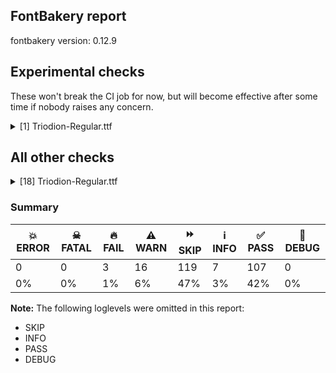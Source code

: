 ## FontBakery report

fontbakery version: 0.12.9



## Experimental checks

These won't break the CI job for now, but will become effective after some time if nobody raises any concern.


<details><summary>[1] Triodion-Regular.ttf</summary>
<div>
<details>
    <summary>⚠️ <b>WARN</b> Validate size, and resolution of article images, and ensure article page has minimum length and includes visual assets. <a href="https://fontbakery.readthedocs.io/en/stable/fontbakery/checks/googlefonts.article.html#"></a></summary>
    <div>







* ⚠️ **WARN** <p>Family metadata at fonts/ttf does not have an article.</p>
 [code: lacks-article]



</div>
</details>
</div>
</details>




## All other checks



<details><summary>[18] Triodion-Regular.ttf</summary>
<div>
<details>
    <summary>🔥 <b>FAIL</b> Do we have the latest version of FontBakery installed? <a href="https://fontbakery.readthedocs.io/en/stable/fontbakery/checks/universal.fontbakery.html#"></a></summary>
    <div>







* 🔥 **FAIL** <p>Current FontBakery version is 0.12.9, while a newer 0.12.10 is already available. Please upgrade it with 'pip install -U fontbakery'</p>
 [code: outdated-fontbakery]



</div>
</details>

<details>
    <summary>🔥 <b>FAIL</b> Shapes languages in all GF glyphsets. <a href="https://fontbakery.readthedocs.io/en/stable/fontbakery/checks/googlefonts.glyphset.html#"></a></summary>
    <div>







* 🔥 **FAIL** <p>GF_Cyrillic_Core glyphset:</p>
<table>
<thead>
<tr>
<th align="left">Language</th>
<th align="left">FAIL messages</th>
</tr>
</thead>
<tbody>
<tr>
<td align="left">uk_Cyrl (Ukrainian)</td>
<td align="left">Some base glyphs were missing: ʼ, ґ</td>
</tr>
<tr>
<td align="left">^</td>
<td align="left">Shaper produced a .notdef</td>
</tr>
</tbody>
</table>
 [code: failed-language-shaping]



* ⚠️ **WARN** <p>GF_Cyrillic_Core glyphset:</p>
<table>
<thead>
<tr>
<th align="left">Language</th>
<th align="left">WARN messages</th>
</tr>
</thead>
<tbody>
<tr>
<td align="left">uk_Cyrl (Ukrainian)</td>
<td align="left">Some auxiliary glyphs were missing: ʼ, ґ</td>
</tr>
</tbody>
</table>
 [code: warning-language-shaping]



</div>
</details>

<details>
    <summary>🔥 <b>FAIL</b> Check Google Fonts glyph coverage. <a href="https://fontbakery.readthedocs.io/en/stable/fontbakery/checks/googlefonts.glyphset.html#"></a></summary>
    <div>







* 🔥 **FAIL** <p>Missing required codepoints:</p>
<pre><code>- 0x0100 (LATIN CAPITAL LETTER A WITH MACRON)


- 0x0101 (LATIN SMALL LETTER A WITH MACRON)


- 0x0102 (LATIN CAPITAL LETTER A WITH BREVE)


- 0x0103 (LATIN SMALL LETTER A WITH BREVE)


- 0x0104 (LATIN CAPITAL LETTER A WITH OGONEK)


- 0x0105 (LATIN SMALL LETTER A WITH OGONEK)


- 0x0106 (LATIN CAPITAL LETTER C WITH ACUTE)


- 0x0107 (LATIN SMALL LETTER C WITH ACUTE)


- 0x010A (LATIN CAPITAL LETTER C WITH DOT ABOVE)


- 0x010B (LATIN SMALL LETTER C WITH DOT ABOVE)


- 0x010C (LATIN CAPITAL LETTER C WITH CARON)


- 0x010D (LATIN SMALL LETTER C WITH CARON)


- 0x010E (LATIN CAPITAL LETTER D WITH CARON)


- 0x010F (LATIN SMALL LETTER D WITH CARON)


- 0x0110 (LATIN CAPITAL LETTER D WITH STROKE)


- 0x0111 (LATIN SMALL LETTER D WITH STROKE)


- 0x0112 (LATIN CAPITAL LETTER E WITH MACRON)


- 0x0113 (LATIN SMALL LETTER E WITH MACRON)


- 0x0116 (LATIN CAPITAL LETTER E WITH DOT ABOVE)


- 0x0117 (LATIN SMALL LETTER E WITH DOT ABOVE)


- 0x0118 (LATIN CAPITAL LETTER E WITH OGONEK)


- 0x0119 (LATIN SMALL LETTER E WITH OGONEK)


- 0x011A (LATIN CAPITAL LETTER E WITH CARON)


- 0x011B (LATIN SMALL LETTER E WITH CARON)


- 0x011E (LATIN CAPITAL LETTER G WITH BREVE)


- 0x011F (LATIN SMALL LETTER G WITH BREVE)


- 0x0120 (LATIN CAPITAL LETTER G WITH DOT ABOVE)


- 0x0121 (LATIN SMALL LETTER G WITH DOT ABOVE)


- 0x0122 (LATIN CAPITAL LETTER G WITH CEDILLA)


- 0x0123 (LATIN SMALL LETTER G WITH CEDILLA)


- 0x0126 (LATIN CAPITAL LETTER H WITH STROKE)


- 0x0127 (LATIN SMALL LETTER H WITH STROKE)


- 0x012A (LATIN CAPITAL LETTER I WITH MACRON)


- 0x012B (LATIN SMALL LETTER I WITH MACRON)


- 0x012E (LATIN CAPITAL LETTER I WITH OGONEK)


- 0x012F (LATIN SMALL LETTER I WITH OGONEK)


- 0x0130 (LATIN CAPITAL LETTER I WITH DOT ABOVE)


- 0x0136 (LATIN CAPITAL LETTER K WITH CEDILLA)


- 0x0137 (LATIN SMALL LETTER K WITH CEDILLA)


- 0x0139 (LATIN CAPITAL LETTER L WITH ACUTE)


- 0x013A (LATIN SMALL LETTER L WITH ACUTE)


- 0x013B (LATIN CAPITAL LETTER L WITH CEDILLA)


- 0x013C (LATIN SMALL LETTER L WITH CEDILLA)


- 0x013D (LATIN CAPITAL LETTER L WITH CARON)


- 0x013E (LATIN SMALL LETTER L WITH CARON)


- 0x0141 (LATIN CAPITAL LETTER L WITH STROKE)


- 0x0142 (LATIN SMALL LETTER L WITH STROKE)


- 0x0143 (LATIN CAPITAL LETTER N WITH ACUTE)


- 0x0144 (LATIN SMALL LETTER N WITH ACUTE)


- 0x0145 (LATIN CAPITAL LETTER N WITH CEDILLA)


- 0x0146 (LATIN SMALL LETTER N WITH CEDILLA)


- 0x0147 (LATIN CAPITAL LETTER N WITH CARON)


- 0x0148 (LATIN SMALL LETTER N WITH CARON)


- 0x0150 (LATIN CAPITAL LETTER O WITH DOUBLE ACUTE)


- 0x0151 (LATIN SMALL LETTER O WITH DOUBLE ACUTE)


- 0x0154 (LATIN CAPITAL LETTER R WITH ACUTE)


- 0x0155 (LATIN SMALL LETTER R WITH ACUTE)


- 0x0158 (LATIN CAPITAL LETTER R WITH CARON)


- 0x0159 (LATIN SMALL LETTER R WITH CARON)


- 0x015A (LATIN CAPITAL LETTER S WITH ACUTE)


- 0x015B (LATIN SMALL LETTER S WITH ACUTE)


- 0x015E (LATIN CAPITAL LETTER S WITH CEDILLA)


- 0x015F (LATIN SMALL LETTER S WITH CEDILLA)


- 0x0160 (LATIN CAPITAL LETTER S WITH CARON)


- 0x0161 (LATIN SMALL LETTER S WITH CARON)


- 0x0164 (LATIN CAPITAL LETTER T WITH CARON)


- 0x0165 (LATIN SMALL LETTER T WITH CARON)


- 0x016A (LATIN CAPITAL LETTER U WITH MACRON)


- 0x016B (LATIN SMALL LETTER U WITH MACRON)


- 0x016E (LATIN CAPITAL LETTER U WITH RING ABOVE)


- 0x016F (LATIN SMALL LETTER U WITH RING ABOVE)


- 0x0170 (LATIN CAPITAL LETTER U WITH DOUBLE ACUTE)


- 0x0171 (LATIN SMALL LETTER U WITH DOUBLE ACUTE)


- 0x0172 (LATIN CAPITAL LETTER U WITH OGONEK)


- 0x0173 (LATIN SMALL LETTER U WITH OGONEK)


- 0x0174 (LATIN CAPITAL LETTER W WITH CIRCUMFLEX)


- 0x0175 (LATIN SMALL LETTER W WITH CIRCUMFLEX)


- 0x0176 (LATIN CAPITAL LETTER Y WITH CIRCUMFLEX)


- 0x0177 (LATIN SMALL LETTER Y WITH CIRCUMFLEX)


- 0x0178 (LATIN CAPITAL LETTER Y WITH DIAERESIS)


- 0x0179 (LATIN CAPITAL LETTER Z WITH ACUTE)


- 0x017A (LATIN SMALL LETTER Z WITH ACUTE)


- 0x017B (LATIN CAPITAL LETTER Z WITH DOT ABOVE)


- 0x017C (LATIN SMALL LETTER Z WITH DOT ABOVE)


- 0x017D (LATIN CAPITAL LETTER Z WITH CARON)


- 0x017E (LATIN SMALL LETTER Z WITH CARON)


- 0x0218 (LATIN CAPITAL LETTER S WITH COMMA BELOW)


- 0x0219 (LATIN SMALL LETTER S WITH COMMA BELOW)


- 0x021A (LATIN CAPITAL LETTER T WITH COMMA BELOW)


- 0x021B (LATIN SMALL LETTER T WITH COMMA BELOW)


- 0x0237 (LATIN SMALL LETTER DOTLESS J)


- 0x02C7 (CARON)


- 0x02D8 (BREVE)


- 0x02D9 (DOT ABOVE)


- 0x02DB (OGONEK)


- 0x02DD (DOUBLE ACUTE ACCENT)


- 0x0302 (COMBINING CIRCUMFLEX ACCENT)


- 0x0303 (COMBINING TILDE)


- 0x0304 (COMBINING MACRON)


- 0x030A (COMBINING RING ABOVE)


- 0x030B (COMBINING DOUBLE ACUTE ACCENT)


- 0x030C (COMBINING CARON)


- 0x0326 (COMBINING COMMA BELOW)


- 0x0327 (COMBINING CEDILLA)


- 0x0328 (COMBINING OGONEK)


- 0x1E80 (LATIN CAPITAL LETTER W WITH GRAVE)


- 0x1E81 (LATIN SMALL LETTER W WITH GRAVE)


- 0x1E82 (LATIN CAPITAL LETTER W WITH ACUTE)


- 0x1E83 (LATIN SMALL LETTER W WITH ACUTE)


- 0x1E84 (LATIN CAPITAL LETTER W WITH DIAERESIS)


- 0x1E85 (LATIN SMALL LETTER W WITH DIAERESIS)


- 0x1E9E (LATIN CAPITAL LETTER SHARP S)


- 0x1EF2 (LATIN CAPITAL LETTER Y WITH GRAVE)


- 0x1EF3 (LATIN SMALL LETTER Y WITH GRAVE)


- 0x2122 (TRADE MARK SIGN)
</code></pre>
 [code: missing-codepoints]



</div>
</details>

<details>
    <summary>⚠️ <b>WARN</b> Check glyphs in mark glyph class are non-spacing. <a href="https://fontbakery.readthedocs.io/en/stable/fontbakery/checks/opentype.gdef.html#"></a></summary>
    <div>







* ⚠️ **WARN** <p>The following spacing glyphs may be in the GDEF mark glyph class by mistake:
acutecomb (U+0301), gravecomb (U+0300), uni0306 (U+0306), uni0307 (U+0307), uni0308 (U+0308), uni030F (U+030F), uni0311 (U+0311), uni033E (U+033E), uni0360 (U+0360), uni0483 (U+0483), uni0485 (U+0485), uni0486 (U+0486), uni0486.upper (U+E000), uni04860300 (U+E003), uni04860300.upper (U+E004), uni04860301 (U+E001), uni04860301.upper (U+E002), uni0487 (U+0487) and uniA675 (U+A675)</p>
 [code: spacing-mark-glyphs]



</div>
</details>

<details>
    <summary>⚠️ <b>WARN</b> Check mark characters are in GDEF mark glyph class. <a href="https://fontbakery.readthedocs.io/en/stable/fontbakery/checks/opentype.gdef.html#"></a></summary>
    <div>







* ⚠️ **WARN** <p>The following mark characters could be in the GDEF mark glyph class:
uni034F (U+034F), uni0484 (U+0484), uni1DC0 (U+1DC0), uni1DC1 (U+1DC1), uniA66F (U+A66F) and uniA67D (U+A67D)</p>
 [code: mark-chars]



</div>
</details>

<details>
    <summary>⚠️ <b>WARN</b> Check if each glyph has the recommended amount of contours. <a href="https://fontbakery.readthedocs.io/en/stable/fontbakery/checks/universal.html#"></a></summary>
    <div>







* ⚠️ **WARN** <p>This check inspects the glyph outlines and detects the total number of contours in each of them. The expected values are infered from the typical ammounts of contours observed in a large collection of reference font families. The divergences listed below may simply indicate a significantly different design on some of your glyphs. On the other hand, some of these may flag actual bugs in the font such as glyphs mapped to an incorrect codepoint. Please consider reviewing the design and codepoint assignment of these to make sure they are correct.</p>
<p>The following glyphs do not have the recommended number of contours:</p>
<pre><code>- Glyph name: .null	Contours detected: 5	Expected: 0

- Glyph name: asterisk	Contours detected: 2	Expected: 1 or 4

- Glyph name: afii10070	Contours detected: 1	Expected: 2

- Glyph name: afii10076	Contours detected: 2	Expected: 1

- Glyph name: uni0450	Contours detected: 2	Expected: 3

- Glyph name: uni0451	Contours detected: 3	Expected: 4

- Glyph name: afii10103	Contours detected: 1	Expected: 2

- Glyph name: uni045C	Contours detected: 3	Expected: 2

- Glyph name: uni046E	Contours detected: 1	Expected: 2

- Glyph name: uni046F	Contours detected: 1	Expected: 2

- Glyph name: uni0473	Contours detected: 2	Expected: 3

- Glyph name: uni0484	Contours detected: 2	Expected: 1

- Glyph name: uni25CC	Contours detected: 8	Expected: 16 or 12

- Glyph name: .null	Contours detected: 5	Expected: 0

- Glyph name: asterisk	Contours detected: 2	Expected: 1 or 4

- Glyph name: uni0450	Contours detected: 2	Expected: 3

- Glyph name: uni0451	Contours detected: 3	Expected: 4

- Glyph name: uni045C	Contours detected: 3	Expected: 2

- Glyph name: uni046E	Contours detected: 1	Expected: 2

- Glyph name: uni046F	Contours detected: 1	Expected: 2

- Glyph name: uni0473	Contours detected: 2	Expected: 3

- Glyph name: uni0484	Contours detected: 2	Expected: 1

- Glyph name: uni25CC	Contours detected: 8	Expected: 16 or 12
</code></pre>
 [code: contour-count]



</div>
</details>

<details>
    <summary>⚠️ <b>WARN</b> Check math signs have the same width. <a href="https://fontbakery.readthedocs.io/en/stable/fontbakery/checks/universal.html#"></a></summary>
    <div>







* ⚠️ **WARN** <p>The most common width is 887 among a set of 4 math glyphs.
The following math glyphs have a different width, though:</p>
<p>Width = 453:
plus</p>
<p>Width = 611:
less</p>
<p>Width = 376:
equal</p>
<p>Width = 600:
greater</p>
<p>Width = 466:
logicalnot</p>
<p>Width = 579:
multiply, plusminus, divide</p>
<p>Width = 360:
minus</p>
 [code: width-outliers]



</div>
</details>

<details>
    <summary>⚠️ <b>WARN</b> Does the font contain a soft hyphen? <a href="https://fontbakery.readthedocs.io/en/stable/fontbakery/checks/universal.glyphset.html#"></a></summary>
    <div>







* ⚠️ **WARN** <p>This font has a 'Soft Hyphen' character.</p>
 [code: softhyphen]



</div>
</details>

<details>
    <summary>⚠️ <b>WARN</b> Font has **proper** whitespace glyph names? <a href="https://fontbakery.readthedocs.io/en/stable/fontbakery/checks/universal.glyphnames.html#"></a></summary>
    <div>







* ⚠️ **WARN** <p>Glyph 0x00A0 is called &quot;nbspace&quot;: Change to &quot;uni00A0&quot;</p>
 [code: not-recommended-00a0]



</div>
</details>

<details>
    <summary>⚠️ <b>WARN</b> Do any segments have colinear vectors? <a href="https://fontbakery.readthedocs.io/en/stable/fontbakery/checks/outline.html#"></a></summary>
    <div>







* ⚠️ **WARN** <p>The following glyphs have colinear vectors:</p>
<pre><code>* Z (U+005A): L&lt;&lt;187.0,38.0&gt;--&lt;189.0,38.0&gt;&gt; -&gt; L&lt;&lt;189.0,38.0&gt;--&lt;382.0,42.0&gt;&gt;

* u1F543 (U+1F543): L&lt;&lt;627.0,195.0&gt;--&lt;628.0,143.0&gt;&gt; -&gt; L&lt;&lt;628.0,143.0&gt;--&lt;628.0,115.0&gt;&gt;

* u1F544 (U+1F544): L&lt;&lt;40.0,115.0&gt;--&lt;40.0,143.0&gt;&gt; -&gt; L&lt;&lt;40.0,143.0&gt;--&lt;41.0,195.0&gt;&gt;

* u1F545 (U+1F545): L&lt;&lt;318.0,356.0&gt;--&lt;305.0,351.0&gt;&gt; -&gt; L&lt;&lt;305.0,351.0&gt;--&lt;294.0,347.0&gt;&gt;

* u1f545.alt2 (U+E5D1): L&lt;&lt;269.0,462.0&gt;--&lt;271.0,653.0&gt;&gt; -&gt; L&lt;&lt;271.0,653.0&gt;--&lt;271.0,659.0&gt;&gt;

* uni040E (U+040E): L&lt;&lt;292.0,41.0&gt;--&lt;298.0,155.0&gt;&gt; -&gt; L&lt;&lt;298.0,155.0&gt;--&lt;303.0,232.0&gt;&gt;

* uni040E (U+040E): L&lt;&lt;346.0,281.0&gt;--&lt;339.0,154.0&gt;&gt; -&gt; L&lt;&lt;339.0,154.0&gt;--&lt;333.0,41.0&gt;&gt;

* uni0423 (U+0423): L&lt;&lt;292.0,41.0&gt;--&lt;298.0,155.0&gt;&gt; -&gt; L&lt;&lt;298.0,155.0&gt;--&lt;303.0,232.0&gt;&gt;

* uni0423 (U+0423): L&lt;&lt;346.0,281.0&gt;--&lt;339.0,154.0&gt;&gt; -&gt; L&lt;&lt;339.0,154.0&gt;--&lt;333.0,41.0&gt;&gt;

* uni046A (U+046A): L&lt;&lt;404.0,443.0&gt;--&lt;254.0,624.0&gt;&gt; -&gt; L&lt;&lt;254.0,624.0&gt;--&lt;245.0,633.0&gt;&gt;

* uni046C (U+046C): L&lt;&lt;691.0,443.0&gt;--&lt;541.0,624.0&gt;&gt; -&gt; L&lt;&lt;541.0,624.0&gt;--&lt;532.0,633.0&gt;&gt;

* uni203B (U+203B): L&lt;&lt;295.0,340.0&gt;--&lt;339.0,383.0&gt;&gt; -&gt; L&lt;&lt;339.0,383.0&gt;--&lt;382.0,425.0&gt;&gt;

* uni2DE6 (U+2DE6): L&lt;&lt;-300.0,521.0&gt;--&lt;-298.0,660.0&gt;&gt; -&gt; L&lt;&lt;-298.0,660.0&gt;--&lt;-296.0,755.0&gt;&gt;

* uni2DE6 (U+2DE6): L&lt;&lt;-90.0,730.0&gt;--&lt;-87.0,713.0&gt;&gt; -&gt; L&lt;&lt;-87.0,713.0&gt;--&lt;-86.0,708.0&gt;&gt;

* uni2DE60487 (U+F4E6): L&lt;&lt;-300.0,521.0&gt;--&lt;-298.0,660.0&gt;&gt; -&gt; L&lt;&lt;-298.0,660.0&gt;--&lt;-296.0,755.0&gt;&gt;

* uni2DE60487 (U+F4E6): L&lt;&lt;-90.0,730.0&gt;--&lt;-87.0,713.0&gt;&gt; -&gt; L&lt;&lt;-87.0,713.0&gt;--&lt;-86.0,708.0&gt;&gt;

* uni2DE8 (U+2DE8): L&lt;&lt;-81.0,793.0&gt;--&lt;-78.0,746.0&gt;&gt; -&gt; L&lt;&lt;-78.0,746.0&gt;--&lt;-70.0,632.0&gt;&gt;

* uni2DEE (U+2DEE): L&lt;&lt;-398.0,536.0&gt;--&lt;-398.0,618.0&gt;&gt; -&gt; L&lt;&lt;-398.0,618.0&gt;--&lt;-398.0,623.0&gt;&gt;

* uni2DF2 (U+2DF2): L&lt;&lt;-134.0,584.0&gt;--&lt;-134.0,570.0&gt;&gt; -&gt; L&lt;&lt;-134.0,570.0&gt;--&lt;-132.0,550.0&gt;&gt;

* uni2DF2 (U+2DF2): L&lt;&lt;-251.0,604.0&gt;--&lt;-250.0,582.0&gt;&gt; -&gt; L&lt;&lt;-250.0,582.0&gt;--&lt;-249.0,560.0&gt;&gt;

* uni2DF2 (U+2DF2): L&lt;&lt;-63.0,553.0&gt;--&lt;-64.0,573.0&gt;&gt; -&gt; L&lt;&lt;-64.0,573.0&gt;--&lt;-66.0,606.0&gt;&gt;

* uni2DF20487 (U+F4F2): L&lt;&lt;-134.0,584.0&gt;--&lt;-134.0,570.0&gt;&gt; -&gt; L&lt;&lt;-134.0,570.0&gt;--&lt;-132.0,550.0&gt;&gt;

* uni2DF20487 (U+F4F2): L&lt;&lt;-251.0,604.0&gt;--&lt;-250.0,582.0&gt;&gt; -&gt; L&lt;&lt;-250.0,582.0&gt;--&lt;-249.0,560.0&gt;&gt;

* uni2DF20487 (U+F4F2): L&lt;&lt;-63.0,553.0&gt;--&lt;-64.0,573.0&gt;&gt; -&gt; L&lt;&lt;-64.0,573.0&gt;--&lt;-66.0,606.0&gt;&gt;

* uni2DF3 (U+2DF3): L&lt;&lt;-252.0,653.0&gt;--&lt;-251.0,618.0&gt;&gt; -&gt; L&lt;&lt;-251.0,618.0&gt;--&lt;-250.0,598.0&gt;&gt;

* uni2DF3 (U+2DF3): L&lt;&lt;-81.0,592.0&gt;--&lt;-82.0,610.0&gt;&gt; -&gt; L&lt;&lt;-82.0,610.0&gt;--&lt;-84.0,655.0&gt;&gt;

* uni2DF30487 (U+F4F3): L&lt;&lt;-252.0,653.0&gt;--&lt;-251.0,618.0&gt;&gt; -&gt; L&lt;&lt;-251.0,618.0&gt;--&lt;-250.0,598.0&gt;&gt;

* uni2DF30487 (U+F4F3): L&lt;&lt;-81.0,592.0&gt;--&lt;-82.0,610.0&gt;&gt; -&gt; L&lt;&lt;-82.0,610.0&gt;--&lt;-84.0,655.0&gt;&gt;

* uni2DFD (U+2DFD): L&lt;&lt;-158.0,611.0&gt;--&lt;-158.0,573.0&gt;&gt; -&gt; L&lt;&lt;-158.0,573.0&gt;--&lt;-157.0,521.0&gt;&gt;

* uni2DFD0487 (U+F4FD): L&lt;&lt;-158.0,611.0&gt;--&lt;-158.0,573.0&gt;&gt; -&gt; L&lt;&lt;-158.0,573.0&gt;--&lt;-157.0,521.0&gt;&gt;

* uniA640 (U+A640): L&lt;&lt;107.0,685.0&gt;--&lt;165.0,681.0&gt;&gt; -&gt; L&lt;&lt;165.0,681.0&gt;--&lt;230.0,678.0&gt;&gt;

* uniA640 (U+A640): L&lt;&lt;149.0,288.0&gt;--&lt;248.0,391.0&gt;&gt; -&gt; L&lt;&lt;248.0,391.0&gt;--&lt;383.0,522.0&gt;&gt;

* uniA641 (U+A641): L&lt;&lt;107.0,470.0&gt;--&lt;165.0,467.0&gt;&gt; -&gt; L&lt;&lt;165.0,467.0&gt;--&lt;230.0,465.0&gt;&gt;

* uniA641 (U+A641): L&lt;&lt;165.0,467.0&gt;--&lt;230.0,465.0&gt;&gt; -&gt; L&lt;&lt;230.0,465.0&gt;--&lt;392.0,465.0&gt;&gt;

* uniA675 (U+A675): L&lt;&lt;-215.0,514.0&gt;--&lt;-243.0,620.0&gt;&gt; -&gt; L&lt;&lt;-243.0,620.0&gt;--&lt;-244.0,623.0&gt;&gt;

* uniA675 (U+A675): L&lt;&lt;-345.0,514.0&gt;--&lt;-369.0,620.0&gt;&gt; -&gt; L&lt;&lt;-369.0,620.0&gt;--&lt;-370.0,623.0&gt;&gt;

* uniE92B (U+E92B): L&lt;&lt;58.0,589.0&gt;--&lt;58.0,670.0&gt;&gt; -&gt; L&lt;&lt;58.0,670.0&gt;--&lt;58.0,676.0&gt;&gt;
</code></pre>
 [code: found-colinear-vectors]



</div>
</details>

<details>
    <summary>⚠️ <b>WARN</b> Do outlines contain any jaggy segments? <a href="https://fontbakery.readthedocs.io/en/stable/fontbakery/checks/outline.html#"></a></summary>
    <div>







* ⚠️ **WARN** <p>The following glyphs have jaggy segments:</p>
<pre><code>* afii10017 (U+0410): B&lt;&lt;292.5,468.0&gt;-&lt;305.0,488.0&gt;-&lt;315.0,510.0&gt;&gt;/B&lt;&lt;315.0,510.0&gt;-&lt;304.0,496.0&gt;-&lt;290.0,482.5&gt;&gt; = 13.713271806952509

* u1F312 (U+1F312): B&lt;&lt;468.0,49.0&gt;-&lt;442.0,33.0&gt;-&lt;425.0,33.0&gt;&gt;/B&lt;&lt;425.0,33.0&gt;-&lt;432.0,32.0&gt;-&lt;435.0,32.0&gt;&gt; = 8.13010235415596

* u1F318 (U+1F318): B&lt;&lt;376.5,763.0&gt;-&lt;384.0,766.0&gt;-&lt;393.0,768.0&gt;&gt;/L&lt;&lt;393.0,768.0&gt;--&lt;379.0,768.0&gt;&gt; = 12.528807709151492

* u1F377 (U+1F377): B&lt;&lt;466.5,415.5&gt;-&lt;489.0,424.0&gt;-&lt;507.0,431.0&gt;&gt;/B&lt;&lt;507.0,431.0&gt;-&lt;499.0,430.0&gt;-&lt;487.5,430.0&gt;&gt; = 14.12548915823142

* u1F41F (U+1F41F): B&lt;&lt;516.0,308.0&gt;-&lt;543.0,314.0&gt;-&lt;730.0,332.0&gt;&gt;/B&lt;&lt;730.0,332.0&gt;-&lt;702.0,336.0&gt;-&lt;675.5,337.5&gt;&gt; = 13.62826507913694

* u1F41F (U+1F41F): L&lt;&lt;833.0,445.0&gt;--&lt;914.0,405.0&gt;&gt;/B&lt;&lt;914.0,405.0&gt;-&lt;900.0,416.0&gt;-&lt;900.0,434.0&gt;&gt; = 11.875815566048908

* uni263D (U+263D): B&lt;&lt;117.0,764.0&gt;-&lt;107.0,766.0&gt;-&lt;96.0,767.0&gt;&gt;/B&lt;&lt;96.0,767.0&gt;-&lt;110.0,763.0&gt;-&lt;128.5,749.0&gt;&gt; = 10.750966993188039

* uni263D (U+263D): B&lt;&lt;124.5,28.5&gt;-&lt;113.0,20.0&gt;-&lt;106.0,20.0&gt;&gt;/B&lt;&lt;106.0,20.0&gt;-&lt;113.0,19.0&gt;-&lt;116.0,18.5&gt;&gt; = 8.13010235415596

* uni263E (U+263E): B&lt;&lt;359.5,749.0&gt;-&lt;378.0,763.0&gt;-&lt;392.0,767.0&gt;&gt;/B&lt;&lt;392.0,767.0&gt;-&lt;382.0,766.0&gt;-&lt;372.0,764.0&gt;&gt; = 10.234802763423207

* uni263E (U+263E): B&lt;&lt;372.0,18.5&gt;-&lt;375.0,19.0&gt;-&lt;382.0,20.0&gt;&gt;/B&lt;&lt;382.0,20.0&gt;-&lt;376.0,20.0&gt;-&lt;364.0,28.5&gt;&gt; = 8.13010235415596

* uniA656 (U+A656): B&lt;&lt;505.0,411.0&gt;-&lt;522.0,426.0&gt;-&lt;535.0,436.0&gt;&gt;/B&lt;&lt;535.0,436.0&gt;-&lt;521.0,429.0&gt;-&lt;495.0,418.0&gt;&gt; = 11.003540851749474
</code></pre>
 [code: found-jaggy-segments]



</div>
</details>

<details>
    <summary>⚠️ <b>WARN</b> Do outlines contain any semi-vertical or semi-horizontal lines? <a href="https://fontbakery.readthedocs.io/en/stable/fontbakery/checks/outline.html#"></a></summary>
    <div>







* ⚠️ **WARN** <p>The following glyphs have semi-vertical/semi-horizontal lines:</p>
<pre><code>* N (U+004E): L&lt;&lt;556.0,185.0&gt;--&lt;554.0,514.0&gt;&gt;

* Ntilde (U+00D1): L&lt;&lt;556.0,185.0&gt;--&lt;554.0,514.0&gt;&gt;

* T (U+0054): L&lt;&lt;350.0,504.0&gt;--&lt;352.0,124.0&gt;&gt;

* e (U+0065): L&lt;&lt;385.0,256.0&gt;--&lt;119.0,258.0&gt;&gt;

* eacute (U+00E9): L&lt;&lt;385.0,256.0&gt;--&lt;119.0,258.0&gt;&gt;

* ecircumflex (U+00EA): L&lt;&lt;385.0,256.0&gt;--&lt;119.0,258.0&gt;&gt;

* edieresis (U+00EB): L&lt;&lt;385.0,256.0&gt;--&lt;119.0,258.0&gt;&gt;

* egrave (U+00E8): L&lt;&lt;385.0,256.0&gt;--&lt;119.0,258.0&gt;&gt;

* logicalnot (U+00AC): L&lt;&lt;380.0,166.0&gt;--&lt;25.0,165.0&gt;&gt;

* onequarter (U+00BC): L&lt;&lt;216.0,635.0&gt;--&lt;215.0,361.0&gt;&gt;

* u1F545 (U+1F545): L&lt;&lt;149.0,654.0&gt;--&lt;151.0,388.0&gt;&gt;

* u1F545 (U+1F545): L&lt;&lt;151.0,349.0&gt;--&lt;152.0,4.0&gt;&gt;

* u1F545 (U+1F545): L&lt;&lt;377.0,244.0&gt;--&lt;379.0,4.0&gt;&gt;

* u1F545 (U+1F545): L&lt;&lt;591.0,654.0&gt;--&lt;594.0,4.0&gt;&gt;

* u1f545.alt2 (U+E5D1): L&lt;&lt;172.0,761.0&gt;--&lt;173.0,450.0&gt;&gt;

* u1f545.alt2 (U+E5D1): L&lt;&lt;173.0,404.0&gt;--&lt;175.0,0.0&gt;&gt;

* u1f545.alt2 (U+E5D1): L&lt;&lt;690.0,761.0&gt;--&lt;691.0,438.0&gt;&gt;

* u1f545.alt2 (U+E5D1): L&lt;&lt;691.0,341.0&gt;--&lt;692.0,0.0&gt;&gt;

* uni0470 (U+0470): L&lt;&lt;380.0,40.0&gt;--&lt;379.0,782.0&gt;&gt;
</code></pre>
 [code: found-semi-vertical]



</div>
</details>

<details>
    <summary>⚠️ <b>WARN</b> Ensure soft_dotted characters lose their dot when combined with marks that replace the dot. <a href="https://fontbakery.readthedocs.io/en/stable/fontbakery/checks/shaping.html#"></a></summary>
    <div>







* ⚠️ **WARN** <p>The dot of soft dotted characters used in orthographies <em>must</em> disappear in the following strings: j̀ j́ j̈ j̑ і́</p>
<p>The dot of soft dotted characters <em>should</em> disappear in other cases, for example: ĭ i̇ ȉ ȋ i̾ i҃ i҄ i҅ i҆ i҇ i᷀ i᷁ iⷠ iⷡ iⷢ iⷣ iⷤ iⷥ iⷦ iⷧ</p>
<p>Your font fully covers the following languages that require the soft-dotted feature: Belarusian (Cyrl, 10,064,517 speakers).</p>
<p>Your font does <em>not</em> cover the following languages that require the soft-dotted feature: Dan (Latn, 1,099,244 speakers), Ma’di (Latn, 584,000 speakers), Aghem (Latn, 38,843 speakers), Basaa (Latn, 332,940 speakers), Lugbara (Latn, 2,200,000 speakers), Mundani (Latn, 34,000 speakers), Ukrainian (Cyrl, 29,273,587 speakers), Cicipu (Latn, 44,000 speakers), Ijo, Southeast (Latn, 2,471,000 speakers), Fur (Latn, 1,230,163 speakers), Mango (Latn, 77,000 speakers), Ebira (Latn, 2,200,000 speakers), South Central Banda (Latn, 244,000 speakers), Vute (Latn, 21,000 speakers), Nateni (Latn, 100,000 speakers), Sar (Latn, 500,000 speakers), Navajo (Latn, 166,319 speakers), Lithuanian (Latn, 2,357,094 speakers), Ekpeye (Latn, 226,000 speakers), Kpelle, Guinea (Latn, 622,000 speakers), Nzakara (Latn, 50,000 speakers), Makaa (Latn, 221,000 speakers), Yala (Latn, 200,000 speakers), Koonzime (Latn, 40,000 speakers), Southern Kisi (Latn, 360,000 speakers), Bafut (Latn, 158,146 speakers), Avokaya (Latn, 100,000 speakers), Bete-Bendi (Latn, 100,000 speakers), Ejagham (Latn, 120,000 speakers), Mfumte (Latn, 79,000 speakers), Gulay (Latn, 250,478 speakers), Zapotec (Latn, 490,000 speakers), Igbo (Latn, 27,823,640 speakers), Kom (Latn, 360,685 speakers), Dii (Latn, 71,000 speakers), Ngbaka (Latn, 1,020,000 speakers), Dutch (Latn, 31,709,104 speakers).</p>
 [code: soft-dotted]



</div>
</details>

<details>
    <summary>⚠️ <b>WARN</b> Check for codepoints not covered by METADATA subsets. <a href="https://fontbakery.readthedocs.io/en/stable/fontbakery/checks/googlefonts.subsets.html#"></a></summary>
    <div>







* ⚠️ **WARN** <p>The following codepoints supported by the font are not covered by
any subsets defined in the font's metadata file, and will never
be served. You can solve this by either manually adding additional
subset declarations to METADATA.pb, or by editing the glyphset
definitions.</p>
<ul>
<li>U+007F : try adding symbols</li>
<li>U+0306 COMBINING BREVE: try adding one of: tifinagh, old-permic</li>
<li>U+0307 COMBINING DOT ABOVE: try adding one of: coptic, math, tai-le, tifinagh, malayalam, old-permic, syriac, canadian-aboriginal</li>
<li>U+030F COMBINING DOUBLE GRAVE ACCENT: not included in any glyphset definition</li>
<li>U+0311 COMBINING INVERTED BREVE: try adding coptic</li>
<li>U+033E COMBINING VERTICAL TILDE: not included in any glyphset definition</li>
<li>U+034F COMBINING GRAPHEME JOINER: not included in any glyphset definition</li>
<li>U+0360 COMBINING DOUBLE TILDE: not included in any glyphset definition</li>
<li>U+10FB GEORGIAN PARAGRAPH SEPARATOR: try adding georgian</li>
<li>U+1DC0 COMBINING DOTTED GRAVE ACCENT: not included in any glyphset definition</li>
<li>U+1DC1 COMBINING DOTTED ACUTE ACCENT: not included in any glyphset definition</li>
<li>U+2000 EN QUAD: not included in any glyphset definition</li>
<li>U+2001 EM QUAD: not included in any glyphset definition</li>
<li>U+2003 EM SPACE: try adding nushu</li>
<li>U+2004 THREE-PER-EM SPACE: not included in any glyphset definition</li>
<li>U+2005 FOUR-PER-EM SPACE: not included in any glyphset definition</li>
<li>U+2006 SIX-PER-EM SPACE: not included in any glyphset definition</li>
<li>U+2007 FIGURE SPACE: not included in any glyphset definition</li>
<li>U+2008 PUNCTUATION SPACE: not included in any glyphset definition</li>
<li>U+200A HAIR SPACE: not included in any glyphset definition</li>
<li>U+200C ZERO WIDTH NON-JOINER: try adding one of: dogra, gujarati, mandaic, avestan, sinhala, tai-le, zanabazar-square, arabic, warang-citi, tagalog, hebrew, newa, oriya, batak, tirhuta, buginese, duployan, hanunoo, bengali, gurmukhi, manichaean, telugu, devanagari, kannada, kharoshthi, new-tai-lue, thaana, hatran, pahawh-hmong, sundanese, saurashtra, mongolian, kaithi, syloti-nagri, sogdian, tamil, masaram-gondi, nko, tagbanwa, khojki, gunjala-gondi, takri, limbu, brahmi, buhid, myanmar, tifinagh, khudawadi, mahajani, khmer, bhaiksuki, meetei-mayek, yi, balinese, rejang, tai-viet, lao, phags-pa, kayah-li, chakma, hanifi-rohingya, javanese, sharada, siddham, tai-tham, grantha, malayalam, modi, syriac, psalter-pahlavi, tibetan, cham, lepcha, thai</li>
<li>U+200D ZERO WIDTH JOINER: try adding one of: dogra, gujarati, mandaic, avestan, sinhala, tai-le, zanabazar-square, arabic, warang-citi, tagalog, hebrew, newa, oriya, batak, tirhuta, buginese, duployan, hanunoo, bengali, gurmukhi, manichaean, telugu, devanagari, kannada, kharoshthi, new-tai-lue, thaana, pahawh-hmong, sundanese, saurashtra, mongolian, kaithi, syloti-nagri, sogdian, tamil, masaram-gondi, nko, tagbanwa, khojki, gunjala-gondi, takri, limbu, brahmi, buhid, myanmar, tifinagh, khudawadi, mahajani, khmer, bhaiksuki, meetei-mayek, yi, balinese, rejang, tai-viet, old-hungarian, lao, phags-pa, kayah-li, chakma, hanifi-rohingya, javanese, sharada, siddham, tai-tham, grantha, malayalam, modi, syriac, psalter-pahlavi, tibetan, cham, lepcha, thai</li>
<li>U+200E LEFT-TO-RIGHT MARK: try adding one of: phags-pa, thaana, arabic, hebrew, syriac, nko</li>
<li>U+200F RIGHT-TO-LEFT MARK: try adding one of: phags-pa, thaana, hebrew, syriac, nko</li>
<li>U+2010 HYPHEN: try adding one of: kharoshthi, coptic, kayah-li, sundanese, arabic, armenian, hebrew, kaithi, syloti-nagri, yi, lisu, sora-sompeng, cham</li>
<li>U+2011 NON-BREAKING HYPHEN: try adding one of: arabic, syloti-nagri, yi</li>
<li>U+2012 FIGURE DASH: not included in any glyphset definition</li>
<li>U+2024 ONE DOT LEADER: try adding armenian</li>
<li>U+2025 TWO DOT LEADER: try adding phags-pa</li>
<li>U+2027 HYPHENATION POINT: not included in any glyphset definition</li>
<li>U+202F NARROW NO-BREAK SPACE: try adding one of: mongolian, yi</li>
<li>U+203B REFERENCE MARK: not included in any glyphset definition</li>
<li>U+2052 COMMERCIAL MINUS SIGN: not included in any glyphset definition</li>
<li>U+2053 SWUNG DASH: try adding coptic</li>
<li>U+2056 THREE DOT PUNCTUATION: try adding coptic</li>
<li>U+2058 FOUR DOT PUNCTUATION: try adding coptic</li>
<li>U+2059 FIVE DOT PUNCTUATION: try adding coptic</li>
<li>U+205C DOTTED CROSS: not included in any glyphset definition</li>
<li>U+205D TRICOLON: try adding one of: meroitic, old-hungarian</li>
<li>U+205E VERTICAL FOUR DOTS: try adding old-hungarian</li>
<li>U+2219 BULLET OPERATOR: try adding one of: math, symbols, yi, tai-tham</li>
<li>U+223B HOMOTHETIC: try adding math</li>
<li>U+223C TILDE OPERATOR: try adding math</li>
<li>U+223D REVERSED TILDE: try adding math</li>
<li>U+2241 NOT TILDE: try adding math</li>
<li>U+25CC DOTTED CIRCLE: try adding one of: dogra, sinhala, symbols, batak, duployan, ahom, soyombo, gurmukhi, lepcha, sundanese, syloti-nagri, sogdian, tamil, masaram-gondi, nko, caucasian-albanian, buhid, tifinagh, meetei-mayek, rejang, osage, phags-pa, tai-tham, chakma, grantha, psalter-pahlavi, cham, thai, gujarati, math, zanabazar-square, hebrew, oriya, canadian-aboriginal, hanunoo, new-tai-lue, pahawh-hmong, elbasan, kaithi, takri, miao, brahmi, khudawadi, bassa-vah, khmer, marchen, yi, siddham, hanifi-rohingya, modi, tibetan, coptic, buginese, telugu, kannada, mende-kikakui, mongolian, khojki, limbu, myanmar, tai-viet, music, sharada, kayah-li, javanese, malayalam, mandaic, tai-le, warang-citi, armenian, tagalog, newa, tirhuta, bengali, devanagari, thaana, saurashtra, tagbanwa, gunjala-gondi, mahajani, bhaiksuki, balinese, wancho, lao, old-permic, syriac, adlam, kharoshthi, manichaean</li>
<li>U+2626 ORTHODOX CROSS: try adding symbols</li>
<li>U+263D FIRST QUARTER MOON: try adding symbols</li>
<li>U+263E LAST QUARTER MOON: try adding symbols</li>
<li>U+271A HEAVY GREEK CROSS: try adding symbols</li>
<li>U+2720 MALTESE CROSS: try adding symbols</li>
<li>U+2734 EIGHT POINTED BLACK STAR: try adding symbols</li>
<li>U+29DF DOUBLE-ENDED MULTIMAP: try adding math</li>
<li>U+2E2A TWO DOTS OVER ONE DOT PUNCTUATION: not included in any glyphset definition</li>
<li>U+2E2B ONE DOT OVER TWO DOTS PUNCTUATION: not included in any glyphset definition</li>
<li>U+2E2C SQUARED FOUR DOT PUNCTUATION: not included in any glyphset definition</li>
<li>U+2E2D FIVE DOT MARK: not included in any glyphset definition</li>
<li>U+2E2F VERTICAL TILDE: not included in any glyphset definition</li>
<li>U+2E34 RAISED COMMA: try adding coptic</li>
<li>U+2E43 DASH WITH LEFT UPTURN: try adding glagolitic</li>
<li>U+E000 : not included in any glyphset definition</li>
<li>U+E001 : not included in any glyphset definition</li>
<li>U+E002 : not included in any glyphset definition</li>
<li>U+E003 : not included in any glyphset definition</li>
<li>U+E004 : not included in any glyphset definition</li>
<li>U+E005 : not included in any glyphset definition</li>
<li>U+E0EC : not included in any glyphset definition</li>
<li>U+E2EA : not included in any glyphset definition</li>
<li>U+E3C0 : not included in any glyphset definition</li>
<li>U+E5D0 : not included in any glyphset definition</li>
<li>U+E5D1 : not included in any glyphset definition</li>
<li>U+E5D2 : not included in any glyphset definition</li>
<li>U+E5D3 : not included in any glyphset definition</li>
<li>U+E5D4 : not included in any glyphset definition</li>
<li>U+E5D5 : not included in any glyphset definition</li>
<li>U+E5D6 : not included in any glyphset definition</li>
<li>U+E8E1 : not included in any glyphset definition</li>
<li>U+E8E3 : not included in any glyphset definition</li>
<li>U+E8E5 : not included in any glyphset definition</li>
<li>U+E901 : not included in any glyphset definition</li>
<li>U+E903 : not included in any glyphset definition</li>
<li>U+E904 : not included in any glyphset definition</li>
<li>U+E92A : not included in any glyphset definition</li>
<li>U+E92B : not included in any glyphset definition</li>
<li>U+F4E0 : not included in any glyphset definition</li>
<li>U+F4E1 : not included in any glyphset definition</li>
<li>U+F4E2 : not included in any glyphset definition</li>
<li>U+F4E6 : not included in any glyphset definition</li>
<li>U+F4E7 : not included in any glyphset definition</li>
<li>U+F4E9 : not included in any glyphset definition</li>
<li>U+F4EA : not included in any glyphset definition</li>
<li>U+F4EB : not included in any glyphset definition</li>
<li>U+F4EC : not included in any glyphset definition</li>
<li>U+F4ED : not included in any glyphset definition</li>
<li>U+F4EE : not included in any glyphset definition</li>
<li>U+F4F0 : not included in any glyphset definition</li>
<li>U+F4F1 : not included in any glyphset definition</li>
<li>U+F4F2 : not included in any glyphset definition</li>
<li>U+F4F3 : not included in any glyphset definition</li>
<li>U+F4FD : not included in any glyphset definition</li>
<li>U+FB00 LATIN SMALL LIGATURE FF: not included in any glyphset definition</li>
<li>U+FB01 LATIN SMALL LIGATURE FI: not included in any glyphset definition</li>
<li>U+FB02 LATIN SMALL LIGATURE FL: not included in any glyphset definition</li>
<li>U+FB05 LATIN SMALL LIGATURE LONG S T: not included in any glyphset definition</li>
<li>U+1F311 NEW MOON SYMBOL: not included in any glyphset definition</li>
<li>U+1F312 WAXING CRESCENT MOON SYMBOL: not included in any glyphset definition</li>
<li>U+1F313 FIRST QUARTER MOON SYMBOL: not included in any glyphset definition</li>
<li>U+1F314 WAXING GIBBOUS MOON SYMBOL: not included in any glyphset definition</li>
<li>U+1F315 FULL MOON SYMBOL: try adding symbols</li>
<li>U+1F316 WANING GIBBOUS MOON SYMBOL: not included in any glyphset definition</li>
<li>U+1F317 LAST QUARTER MOON SYMBOL: not included in any glyphset definition</li>
<li>U+1F318 WANING CRESCENT MOON SYMBOL: not included in any glyphset definition</li>
<li>U+1F319 CRESCENT MOON: not included in any glyphset definition</li>
<li>U+1F347 GRAPES: not included in any glyphset definition</li>
<li>U+1F377 WINE GLASS: not included in any glyphset definition</li>
<li>U+1F41F FISH: try adding symbols</li>
<li>U+1F540 CIRCLED CROSS POMMEE: try adding symbols</li>
<li>U+1F541 CROSS POMMEE WITH HALF-CIRCLE BELOW: try adding symbols</li>
<li>U+1F542 CROSS POMMEE: try adding symbols</li>
<li>U+1F543 NOTCHED LEFT SEMICIRCLE WITH THREE DOTS: try adding symbols</li>
<li>U+1F544 NOTCHED RIGHT SEMICIRCLE WITH THREE DOTS: try adding symbols</li>
<li>U+1F545 SYMBOL FOR MARKS CHAPTER: try adding symbols</li>
<li>U+F0023 : not included in any glyphset definition</li>
</ul>
<p>Or you can add the above codepoints to one of the subsets supported by the font: <code>cyrillic</code>, <code>cyrillic-ext</code>, <code>latin</code>, <code>latin-ext</code></p>
 [code: unreachable-subsetting]



</div>
</details>

<details>
    <summary>⚠️ <b>WARN</b> Ensure fonts have ScriptLangTags declared on the 'meta' table. <a href="https://fontbakery.readthedocs.io/en/stable/fontbakery/checks/googlefonts.meta.html#"></a></summary>
    <div>







* ⚠️ **WARN** <p>This font file does not have a 'meta' table.</p>
 [code: lacks-meta-table]



</div>
</details>

<details>
    <summary>⚠️ <b>WARN</b> Ensure Stylistic Sets have description. <a href="https://fontbakery.readthedocs.io/en/stable/fontbakery/checks/googlefonts.gsub.html#"></a></summary>
    <div>







* ⚠️ **WARN** <p>The stylistic set ss01 lacks a description string on the 'name' table.</p>
 [code: missing-description]



</div>
</details>

<details>
    <summary>⚠️ <b>WARN</b> Checking OS/2 achVendID. <a href="https://fontbakery.readthedocs.io/en/stable/fontbakery/checks/googlefonts.os2.html#"></a></summary>
    <div>







* ⚠️ **WARN** <p>OS/2 VendorID value '    ' is not yet recognized. If you registered it recently, then it's safe to ignore this warning message. Otherwise, you should set it to your own unique 4 character code, and register it with Microsoft at <a href="https://www.microsoft.com/typography/links/vendorlist.aspx">https://www.microsoft.com/typography/links/vendorlist.aspx</a></p>
 [code: unknown]



</div>
</details>

<details>
    <summary>⚠️ <b>WARN</b> Check font follows the Google Fonts vertical metric schema <a href="https://fontbakery.readthedocs.io/en/stable/fontbakery/checks/googlefonts.vmetrics.html#"></a></summary>
    <div>







* ⚠️ **WARN** <p>We recommend the absolute sum of the hhea metrics should be between 1.2-1.5x of the font's upm. This font has 1.637x (1637)</p>
 [code: bad-hhea-range]



</div>
</details>
</div>
</details>




### Summary

| 💥 ERROR | ☠ FATAL | 🔥 FAIL | ⚠️ WARN | ⏩ SKIP | ℹ️ INFO | ✅ PASS | 🔎 DEBUG | 
| ---|---|---|---|---|---|---|---|
| 0 | 0 | 3 | 16 | 119 | 7 | 107 | 0 | 
| 0% | 0% | 1% | 6% | 47% | 3% | 42% | 0% | 



**Note:** The following loglevels were omitted in this report:


* SKIP
* INFO
* PASS
* DEBUG
